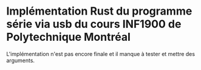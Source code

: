 # Implémentation Rust du programme série via usb du cours INF1900 de Polytechnique Montréal
L'implémentation n'est pas encore finale et il manque à tester et mettre des arguments.